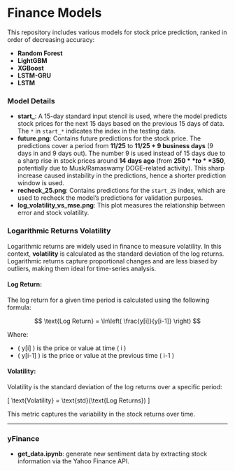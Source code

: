 # Finance Models

This repository includes various models for stock price prediction, ranked in order of decreasing accuracy:

- **Random Forest**
- **LightGBM**
- **XGBoost**
- **LSTM-GRU**
- **LSTM**

### Model Details
- **start_**: A 15-day standard input stencil is used, where the model predicts stock prices for the next 15 days based on the previous 15 days of data. The `*` in `start_*` indicates the index in the testing data.
- **future.png**: Contains future predictions for the stock price. The predictions cover a period from **11/25** to **11/25 + 9 business days** (9 days in and 9 days out). The number 9 is used instead of 15 days due to a sharp rise in stock prices around **14 days ago** (from **$250** to **$350**, potentially due to Musk/Ramaswamy DOGE-related activity). This sharp increase caused instability in the predictions, hence a shorter prediction window is used.
- **recheck_25.png**: Contains predictions for the `start_25` index, which are used to recheck the model’s predictions for validation purposes.
- **log_volatility_vs_mse.png**: This plot measures the relationship between error and stock volatility.

### Logarithmic Returns Volatility

Logarithmic returns are widely used in finance to measure volatility. In this context, **volatility** is calculated as the standard deviation of the log returns. Logarithmic returns capture proportional changes and are less biased by outliers, making them ideal for time-series analysis.

#### Log Return:
The log return for a given time period is calculated using the following formula:

$$
\text{Log Return} = \ln\left( \frac{y[i]}{y[i-1]} \right)
$$

Where:
- \( y[i] \) is the price or value at time \( i \)
- \( y[i-1] \) is the price or value at the previous time \( i-1 \)

#### Volatility:
Volatility is the standard deviation of the log returns over a specific period:

\[
\text{Volatility} = \text{std}(\text{Log Returns})
\]

This metric captures the variability in the stock returns over time.

---

### yFinance

- **get_data.ipynb**: generate new sentiment data by extracting stock information via the Yahoo Finance API. 
